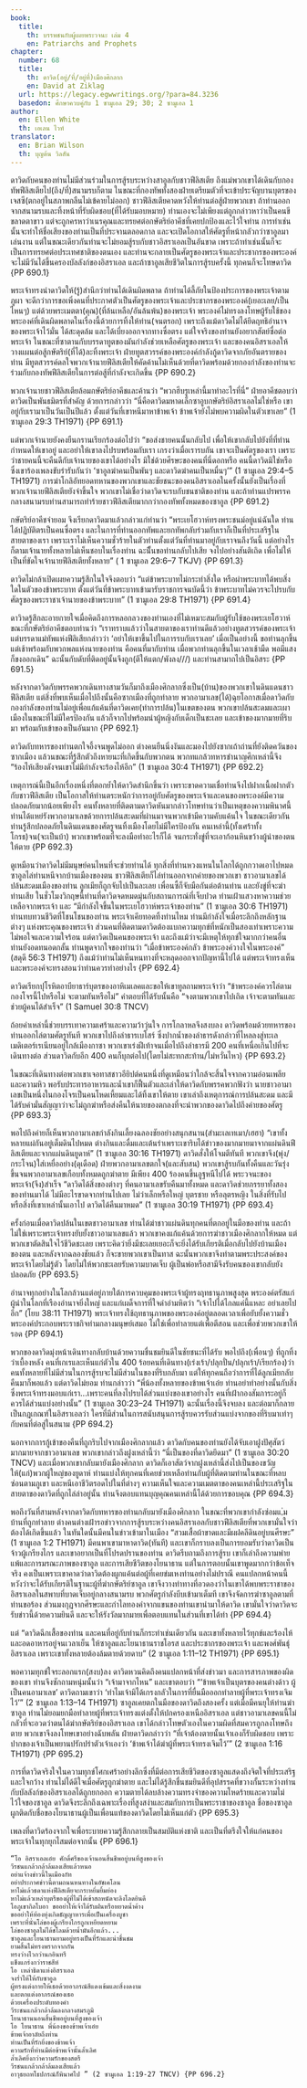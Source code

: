 ```yaml
---
book:
  title:
    th: บรรพชนกับผู้เผยพระวจนะ เล่ม 4
    en: Patriarchs and Prophets
chapter:
  number: 68
  title:
    th: ดาวิด(อยู่/ที่/อยู่ที่)เมืองศิกลาก
    en: David at Ziklag
  url: https://legacy.egwwritings.org/?para=84.3236
  basedon: ศึกษาควบคู่กับ 1 ซามูเอล 29; 30; 2 ซามูเอล 1
author:
  en: Ellen White
  th: เอเลน ไวท์
translator:
  en: Brian Wilson
  th: บุญต้น วิลสัน
---
```


ดาวิดกับคนของท่านไม่มีส่วนร่วมในการสู้รบระหว่างสาอูลกับชาวฟีลิสเตีย ถึงแม่พวกเขาได้เดินกับกองทัพฟีลิสเตียไป(ถึง/ที่)สนามรบก็ตาม ในขณะที่กองทัพทั้งสองฝ่ายเตรียมตัวที่จะเข้าประจัญบานบุตรของเจสซี(ตกอยู่ในสภาพกลืนไม่เข้คายไม่ออก) ชาวฟีลิสเตียคาดหวังให้ท่านต่อสู้ฝ่ายพวกเขา ถ้าท่านออกจากสนามรบและทิ้งหน้าที่รับผิดชอบ(ที่ได้รับมอบหมาย) ท่านเองจะไม่เพียงแต่ถูกกล่าวหาว่าเป็นคนขีขลาดตาขาว แต่จะถูกครหาว่าเนรคุณและทรยศต่อกษัตริย์อาคีชที่เคยปกป้องและไว้ใจท่าน การทำเช่นนั้นจะทำให้ชื่อเสียงของท่านเป็นที่ประจานตลอดกาล และจะเปิดโอกาสให้ศัตรูที่หน้ากลัวกว่าซาอูลมาเล่นงาน แต่ในขณะเดียวกันท่านจะไม่ยอมสู้รบกับชาวอิสราเอลเป็นอันขาด เพราะถ้าทำเช่นนั้นก็จะเป็นการทรยศต่อประเทศชาติของตนเอง และท่านจะกลายเป็นศัตรูของพระเจ้าและประชากรของพระองค์ จะไม่มีวันได้ขึ้นครองบัลลังก์ของอิสราเอล และถ้าซาอูลเสียชีวิตในการสู้รบครั้งนี้ ทุกคนก็จะโทษดาวิด {PP 690.1}

พระเจ้าทรงนำดาวิดให้(รู้)สำนึกว่าท่านได้เดินผิดพลาด ถ้าท่านได้ลี้ภัยในป้องประการของพระเจ้าตามภูผา จะดีกว่าการขอเพิ่งคนที่ประกาศตัวเป็นศัตรูของพระเจ้าและประชากรของพระองค์(เยอะเลย/เป็นไหนๆ) แต่ด้วยพระเมตตา(คุณ)(ที่ล้นเหลือ/อันล้นพ้น)ของพระเจ้า พระองค์ไม่ทรงลงโทษผู้รับใช้ของพระองค์ที่เดินผิดพลาดในเรื่องนี้ด้วยการทิ้งให้ท่าน(จนตรอก) เพราะถึงแม้ดาวิดไม่ได้ยึดฤทธิอำนาจของพระเจ้าไว้มั่น ได้สะดุดล้ม และได้เบี่ยงออกจากทางซื่อตรง แต่ใจจริงของท่านยังอยากสัตย์ซื่อต่อพระเจ้า ในขณะที่ซาตานกับบรรดาทูตของมันกำลังช่วยเหลือศัตรูของพระเจ้า และของคนอิสราเอลให้วางแผนต่อสู้กษัตริย์(ที่ได้)ละทิ้งพระเจ้า ฝ่ายทูตสวรรค์ของพระองค์กำลังกู้ดาวิดจากภัยอันตรายของท่าน มีทูตสวรรค์ดลใจพวกเจ้านายฟีลิสเตียให้คัดค้านไม่เห็นด้วยที่ดาวิดพร้อมด้วยกองกำลังของท่านจะร่วมกับกองทัพฟีลิสเตียในการต่อสู้ที่กำลังจะเกิดขึ้น {PP 690.2}

พวกเจ้านายชาวฟีลิสเตียล้อมกษัตริย์อาคีชและค้านว่า “พวกฮีบรูเหล่านี้มาทำอะไรที่นี่” ฝ่ายอาคีชตอบว่าดาวิดเป็นพันธมิตรที่สำคัญ  ด้วยการกล่าวว่า “นี่คือดาวิดมหาดเล็กซาอูบกษัตริย์อิสราเอลไม่ใช่หรือ เขาอยู่กับเรามาเป็นวันเป็นปีแล้ว ตั้งแต่วันที่เขาหนีมาหาข้าพเจ้า ข้าพเจ้ายังไม่พบความผิดในตัวเขาเลย” (1 ซามูเอล 29:3 TH1971) {PP 691.1}

แต่พวกเจ้านายยังคงยืนกรานเรียกร้องต่อไปว่า “ขอส่งชายคนนั้นกลับไป เพื่อให้เขากลับไปยังที่ที่ท่านกำหนดให้เขาอยู่ และอย่าให้เขาลงไปรบพร้อมกับเรา เกรงว่าเมื่อเรารบกัน เขาจะเป็นศัตรูของเรา เพราะว่าชายคนนี้จะคืนดีกับเจ้านายของเขาได้อย่างไร มิใช่ด้วยศีรษะของคนที่นี่ดอกหรือ คนนี้ดาวิดมิใช่หรือ ซึ่งเขาร้องเพลงขับรำรับกันว่า ‘ซาอูลฆ่าคนเป็นพันๆ และดาวิดฆ่าคนเป็นหมื่นๆ’” (1 ซามูเอล 29:4–5 TH1971) การฆ่าโกลิอัทยอดทหานของพวกเขาและชัยชนะของคนอิสราเอลในครั้งนั้นยังเป็นเรื่องที่พวกเจ้านายฟีลิสเตียยังจำขึ้นใจ พวกเขาไม่เชื่อว่าดาวิดจะรบกับชนชาติของท่าน และถ้าท่านแปรพรรคกลางสนามรบท่านสามารถทำร้ายชาวฟีลิสเตียมากกว่ากองทัพทั้งหมดของซาอูล {PP 691.2}

กษัตริย์อาคีชจำยอม จึงเรียกดาวิดมาแล้วกล่าวแก่ท่านว่า “พระเยโฮวาห์ทรงพระชนม์อยู่แน่ฉันใด ท่านได้ปฏิบัติตรเป็นคนซื่อตรง และในการที่ท่านออกทัพและยกทัพกลับร่วมกับเราก็เป็นที่ประเสริฐในสายตาของเรา เพราะเราไม่เห็นความชั่วร้ายในตัวท่านตั้งแต่วันที่ท่านมาอยู่กับเราจนถึงวันนี้ แต่อย่างไรก็ตามเจ้านายทั้งหลายไม่เห็นชอบในเรื่องท่าน ฉะนีั้นขอท่านกลับไปเสีย จงไปอย่างสันติเถิด เพื่อไม่ให้เป็นที่ขัดใจเจ้านายฟีลิสเตียทั้งหลาย” ( 1 ซามูเอล 29:6–7 TKJV) {PP 691.3}

ดาวิดไม่กล้าเปิดเผยความรู้สึกในใจจึงตอบว่า “แต่ข้าพระบาทไม่กระทำสิ่งใด หรือผ่าพระบาทได้พบสิ่งใดในตัวของข้าพระบาท ตั้งแต่วันที่ข้าพระบาทเข้ามารับราชการจนบัดนี้ว่า ข้าพระบาทไม่ควรจะไปรบกับศัตรูของพระราชาเจ้านายของข้าพระบาท” (1 ซามูเอล 29:8 TH1971) {PP 691.4}

ดาวิาดรู้สึกละอายกายใจเมื่อคิดถึงการหลอกลวงของท่านเองที่ไม่เหมาะสมกับผู้รับใช้ของพระเยโฮวาห์ ขณะที่กษัตริย์อาคีชตอบท่านว่า “เราทราบแล้วว่าในสายตาของเราท่านดีแล้วอย่างทูตสวรรค์ของพระเจ้า แต่บรรดาแม่ทัพแห่งฟีลิเสียกล่าวว่า ‘อย่าให้เขาขึ้นไปในการรบกับเราเลย’ เมื่อเป็นอย่างนี้ ขอท่านลุกขึ้นแต่เช้าพร้อมกับพวกพลแห่งนายของท่าน คือคนที่มากับท่าน เมื่อพวกท่านลุกขึ้นในเวลาเช้ามืด พอมีแสงก็ขงออกเดิน” ฉะนั้นกับดับที่ติดอยู่นั้นจึงถูก(ตีให้แตก/พังลง///) และท่านสามาถไปเป็นอิสระ {PP 691.5}

หลังจากดาวิดกับพรรคพวกเดินทางสามวันก็มาถึงเมืองศิกลากซึ่งเป็น(บ้าน)ของพวกเขาในดินแดนชาวฟีลิสเตีย แต่สิ่งที่พบเห็นเมื่อไปถึงนั้นคือซากเมืองที่ถูกทำลาย พวกอามาเลข(ได้)ฉุยโอกาสเมื่อดาวิดกับกองกำลังของท่านไม่อยู่เพื่อแก้แค้นที่ดาวิดเคย(ทำการปล้น)ในเขตของตน พวกเขาปล้นสะดมและเผาเมืองในขณะที่ไม่มีใครป้องกัน แล้วก็จากไปพร้อมนำผู้หญิงกับเด็กเป็นชะเลย และเข้าของมากมายที่ริบมา พร้อมกับเข้าของเป็นอันมาก {PP 692.1}

ดาวิดกับทหารของท่านตกใจอึ้งจนพูดไม่ออก ต่างคนยืนนิ่งงันและมองไปยังซากเถ้าถ่านที่ยังติดควันของซากเมือง แล้วนขณะที่รู้สึกตัวถึงหายนะที่เกิดขึ้นกับพวกตน พวกทแกล้วทหารชำนาญศึกเหล่านี้จึง “ร้องไห้เสียงดังจนเขาไม่มีกำลังจะร้องไห้อีก” (1 ซามูเอล 30:4 TH1971) {PP 692.2}

เหตุการณ์นี้เป็นอีกเรื่องหนึ่งที่ตอกย้ำให้ดาวิดสำนึกขึ้นว่า เพราะขาดความเชื่อท่านจึงไปฝากเนื้อฝากตัวกับชาวฟีลิสเตีย เป็นโอกาสให้ท่านตระหนักว่าการอยู่กับศัตรูของพระเจ้าและคนของพระองค์มีความปลอดภัยมากน้อยเพียงไร คนทั้งหลายที่ติดตามดาวิดหันมากล่าวโทษท่านว่าเป็นเหตุของความพินาศนี้ ท่านได้แหย่รังพวกอามาเลขด้วยการปล้นสะดมที่ผ่านมาจนพวกเข้ามีความคับแค้นใจ ในขณะเดียวกันท่านรู้สึกปลอดภัยในดินแดนของศัตรูจนทิ้งเมืองโดยไม่มีใครป้องกัน คนเหล่านี้(ทั้งเศร้าทั้งโกรธ)จน(จะเป็นบ้า) พวกเขาพร้อมที่จะลงมือทำอะไรก็ได้ จนกระทั่งขู่ที่จะเอาก้อนหินขว้างผู้นำของตนให้ตาย {PP 692.3}

ดูเหมือนว่าดาวิดไม่มีมนุษย์คนไหนที่จะช่วยท่านได้ ทุกสิ่งที่ท่านหวงแหนในโลกได้ถูกกวาดเอาไปหมด ซาอูลไล่ท่านหนีจากบ้านเมืองของตน ชาวฟีลิสเตียก็ไล่ท่านออกจากค่ายของพวกเขา ชาวอามาเลขได้ปล้นสะดมเมืองของท่าน ลูกเมียก็ถูกจับไปเป็นละเลย เพื่อนซี้ก็จับมือกันต่อต้านท่าน และยังขู่ที่จะฆ่าท่านเสีย ในชั่วโมงวิกฤษนี้ท่านที่ดาวิดจดหมดมุ่นกับสถานการณ์ที่เจ็บปวด ท่านเฝ้าแสวงหาความช่วยเหลือจากพระเจ้า และ “มีกำลังใจขึ้นในพระเยโฮวาห์พระเจ้าของท่าน” (1 ซามูเอล 30:6 TH1971) ท่านทบทวนชีวิตที่โชนโชนของท่าน พระเจ้าเคียทอดทิ้งท่านไหม ท่านมีกำลังใจเมื่อระลึกถึงหลักฐานต่างๆ แห่งพระคุณของพระเจ้า ส่วนคนที่ติดตามดาวิดต้องแบกความทุกข์ที่หนักเป็นสองเท่าเพราะความไม่พอใจและความใจร้อน แต่ดาวิดเป็นคนของพระเจ้า และถึงแม้ว่าจะมีเหตุให้ทุกข์ใจมากกว่าคนอื่นท่านยังอดทนอดกลั้น ท่านพูดจากใจของท่านว่า “เมื่อข้าพระองค์กลัว ข้าพระองค์วางใจในพระองค์” (สดุดี 56:3 TH1971) ถึงแม้ว่าท่านไม่เห็นหนทางที่จะหลุดออกจากปัญหานี้ไปได้ แต่พระเจ้าทรงเห็น และพระองค์จะทรงสอนว่าท่านควรทำอย่างไร {PP 692.4}

ดาวิดเรียกปุโรหิตอาบียาธาร์บุตรของอาหิเมเลคและขอให้เขาทูลถามพระเจ้าว่า “ข้าพระองค์ควรไล่ตามกองโจรนี้ไปหรือไม่ จะตามทันหรือไม่” คำตอบที่ได้รับนั้นคือ “จงตามพวกเขาไปเถิด เจ้าจะตามทันและช่วยผู้คนได้สำเร็จ” (1 Samuel 30:8 TNCV)

ถ้อยคำเหล่านี้ช่วยบรรเทาความเศร้าและความว้าวุ่นใจ การโกลาหลจึงสงบลง ดาวิดพร้อมด้วยทหารของท่านออกไล่ตามศัตรูทันที พวกเขาไปถึงลำธารเบโสร์ ซึ่งปากน้ำของลำธารดังกล่าวที่ไหลลงสู่ทะเลเมดิเตอร์เรเนียนอยู่ใกล้เมืองกาซา พวกเขาเร่งฝีเท้าจนเมื่อไปถึงลำธารมี 200 คนที่เหนื่อเกินไปที่จะเดินทางต่อ ส่วนดาวิดกับอีก 400 คนก็บุกต่อไป(โดยไม่สะทกสะท้าน/ไม่หวั่นไหว) {PP 693.2}

ในขณะที่เดินทางต่อพวกเขาเจอทาสชาวอียิปต์คนหนึ่งที่ดูเหมือนว่าใกล้จะสิ้นใจจากความอ่อนเพลีย และความหิว พอรับประทารอาหารและน้ำเขาก็ฟื้นตัวและเล่าให้ดาวิดกับพรรคพวกฟังว่า นายชาวอามาเลขเป็นหนึ่งในกองโจรเป็นคนโหดเหี้ยมและได้ทิ้งเขาให้ตาย เขาเล่าถึงเหตุการณ์การปล้นสะดม และมีได้รับคำมั่นสัญญาว่าจะไม่ถูกฆ่าหรือส่งคืนให้นายของตกลงที่จะนำพวกของดาวิดไปถึงค่ายของศัตรู {PP 693.3}

พอไปถึงค่ายก็เห็นพวกอามาเลขกำลังกินเลี้ยงฉลองชัยอย่างสนุกสนาน(สำมะเลเทเมา/เฮฮา) “เขาทั้งหลายแผ่กันอยู่เต็มดินไปหมด ต่างกินและดื่มและเต้นรำเพราะเขาริบได้ข่าวของมากมายมาจากแผ่นดินฟีลิสเตียและจากแผ่นดินยูดาห์” (1 ซามูเอล 30:16 TH1971) ดาวิดสั่งให้โจมตีทันที พวกเขาจึง(พุ่ง/กระโจน)ใส่เหยื่ออย่าง(ดุเดือด) ฝ่ายพวกอามาเลขตกใจ(และสับสน) พวกเขาสู้รบกันทั้งคืนและวันรุ่งขึ้นจนพวกอามาเลขเกือบทั้งหมดถูกฆ่าตาย มีเพียง 400 ร้องคนขึ้นอูฐหนีไปได้ พระวจนะของพระเจ้า(จึง)สำเร็จ “ดาวิดได้สิ่งของต่างๆ ที่คนอามาเลขรับคืนมาทั้งหมด และดาวิดช่วยภรรยาทั้งสองของท่านมาได้ ไม่มีอะไรขาดจากท่านไปเลย ไม่ว่าเล็กหรือใหญ่ บุตรชาย หรือลุตรหญิง ในสิ่งที่รับไปหรือสิ่งที่เขาเหล่านั้นเอาไป ดาวิดได้คืนมาหมด” (1 ซามูเอล 30:19 TH1971) {PP 693.4}

ครั้งก่อนเมื่อดาวิดปล้นในเขตชาวอามาเลข ท่านได้ฆ่าชาวแผ่นดินทุกคนที่ตกอยู่ในมือของท่าน และถ้าไม่ใช่เพราะพระเจ้าทรงยับยั้งชาวอามาเลขแล้ว พวกเขาคงแก้แค้นด้วยการฆ่าชาวเมืองศิกลากให้หมด แต่พวกเขาตัดสินใจไว้ชีวิดชะเลย เพราะคิดว่ายิ่งมีชะเลยเยอะก็จะยิ่งได้รับเกียรติเมื่อกลับไปยังบ้านเมืองของตน และหลังจากฉลองชัยแล้ว ก็จะขายพวกเขาเป็นทาส ฉะนั้นพวกเขาจึงทำตามพระประสงค์ของพระเจ้าโดยไม่รู้ตัว โดยไม่ให้พวกชะเลยรับความบาดเจ็บ ผู้เป็นพ่อหรือสามีจึงรับคนของเขากลับยังปลอดภัย {PP 693.5}

อำนาจทุกอย่างในโลกล้วนแต่อยู่ภายใต้การควบคุมของพระเจ้าผู้ทรงฤทธานุภาพสูงสุด พระองค์ตรัสแก่ผู้นำในโลกที่เรืองอำนาจยิ่งใหญ่ และแก่เผด็จการที่ใจดำอำมหิตว่า “เจ้าไปได้ไกลแค่นี้แหละ อย่าเลยไปอีก” (โยบ 38:11 TH1971) พระเจ้าทรงใช้ฤทธานุภาพของพระองค์อยู่ตลอดเวลาเพื่อยับยั้งความชั่ว พระองค์ประกอบพระราชกิจท่ามกลางมนุษย์เสมอ ไม่ใช่เพื่อทำลายแต่เพื่อตีสอน และเพื่อช่วยพวกเขาให้รอด {PP 694.1}

พวกของดาวิดมุ่งหน้าเดินทางกลับบ้านด้วยความชื่นชมยินดีในชัยชนะที่ได้รับ พอไปถึง(เพื่อนๆ) ที่ถูกทิ้งว่าเบื้องหลัง คนที่เกเรและเห็นแก่ตัวใน 400 ร้อยคนที่เดินทาง(เร่งเร้า/ปลุกปั่น/ปลุกเร้า/เรียกร้อง)ว่าคนทั้งหลายที่ไม่มีส่วนในการสู้รบจะไม่มีส่วนในของที่ริบกลับมา แต่ให้ทุกคนถือว่าการที่ได้ลูกเมียกลับคืนมาก็พอแล้ว แต่ดาวิดไม่ยอม ท่านกล่าวว่า “พี่น้องทั้งหลายของข้าพเจ้าเอ๋ย ท่านอย่าทำอย่างนั้นกับสิ่งซึ่งพระเจ้าทรงมอบแก่เรา...เพราะคนที่ลงไปรบได้ส่วนแบ่งของเขาอย่างไร คนที่เฝ้ากองสัมภาระอยู่ก็ควรได้ส่วนแบ่งอย่างนั้น” (1 ซามูเอล 30:23–24 TH1971) ฉะนั้นเรื่องนี้จึงจบลง และต่อมาก็กลายเป็นกฎเกณฑ์ในอิสราเอลว่า ใครที่มีส่วนในการสนับสนุนการสู้รบควรรับส่วนแบ่งจากของที่ริบมาเท่าๆ กับคนที่ต่อสู่ในสนาม {PP 694.2}

นอกจากการกู้เข้าของคืนที่ถูกริบไปจากเมืองศิกลากแล้ว ดาวิดกับคนของท่านยังได้จับเอาฝูงปัศุสัตว์มากมายจากชาวอามาเลข พวกเขากล่าวถึงฝูงเหล่านี้ว่า “นี่เป็นของที่ดาวิดยึดมา” (1 ซามูเอล 30:20 TNCV) และเมื่อพวกเขากลับมายังเมืองศิกลาก ดาวิดก็เอาสัตว์จากฝูงเหล่านี้ส่งไปเป็นของขวัญให้(แก่)พวกผู้ใหญ่ของยูดาห์ ท่านแบ่งให้ทุกคนที่เคยช่วยเหลือท่านกับผู้ที่ติดตามท่านในขณะที่หลบซ่อนตามภูเขา และหนีเอาชีวิตรอดไปในที่ต่างๆ ความเห็นใจและความเมตตาของคนเหล่านี้ประเสริฐในสายตาของดาวิดที่ถูกไล่ล่าอยู่นั้น ท่านจึงตอบแทนบุญคุณคนเหล่านี้ได้ด้วยการขอบคุณ {PP 694.3}

พอถึงวันที่สามหลังจากดาวิดกับทหารของท่านกลับมายังเมืองศิกลาก ในขณะที่พวกเขากำลังซ่อมแ,่มบ้านที่ถูกทำลาย ต่างคนต่างเฝ้ารอข่าวจากการสู้รบระหว่างคนอิสราเอลกับชาวฟีลิสเตียที่พวกเขามั่นใจว่าต้องได้เกิดขึ้นแล้ว ในทันใดนั้นมีคนในข่าวเข้ามาในเมือง “สวมเสื้อผ้าขาดและมีผฝคลีดินอยู่บนศีรษะ” (1  ซามูเอล 1:2 TH1971) มีคนพาเขามาหาดาวิด(ทันที) และเขาก็กราบลงเป็นการยอมรับว่าดาวิดเป็นจ้าวผู้เกรียงไกร และเขาอยากเป็นที่โปรดปรานของท่าน ดาวิดรีบถามถึงการสู้รบ เขาก็เล่าถึงความพ่ายแพ้และการมรณะภาพของซาอูล และการเสียชีวิตของโยนาธาน แต่ในการตอบนั้นเขาพูดมากกว่าข้อเท็จจริง คงเป็นเพราะเขาคาดว่าดาวิดต้องผูกแค้นต่อผู้ที่เคยข่มเหงท่านอย่างไม่ปราณี คนแปลกหน้าคนนี้หวังว่าจะได้รับเกียรติในฐานะผู้ที่ฆ่ากษัตริย์ซาอูล เขาจึงวางท่าทางที่อวดองว่าในเขาได้พบพระราชาของอิสราเอลในสพาบที่บาดเจ็บอยู่กลางสนามรบ พวกศัตรูกำลังบีบเข้ามาเต็มที เขาจึงจัดการฆ่าซาอูลตามที่ท่านขอร้อง ส่วนมงกุฎจากศีรษะและกำไลทองคำจากแขนของท่านเขานำมาให้ดาวิด เขามั่นใจว่าดาวิดจะรับข่าวนี้ด้วยความยินดี และจะให้รังวัลมากมายเพื่อตอบแทนในส่วนที่เขาได้ทำ {PP 694.4}

แต่ “ดาวิดฉีกเสื้อของท่าน และคนที่อยู่กับท่านก็กระทำเช่นเดียวกัน และเขาทั้งหลายไว้ทุกข์และร้องไห้และอดอาหารอยู่จนเวลาเย็น ให้ซาอูลและโยนาธานราชโอรส และประชากรของพระเจ้า และพงศ์พันธุ์อิสราเอล เพราะเขาทั้งหลายต้องล้มตายด้วยดาบ” (2 ซามูเอล 1:11–12 TH1971) {PP 695.1}

พอความทุกข์ใจระลอกแรก(สงบ)ลง ดาวิดหวนคิดถึงคนแปลกหน้าที่ส่งข่าวมา และการสารภาพของผิดของเขา ท่านจึงซักถามหนุ่มนั้นว่า “เจ้ามาจากไหน” และเขาตอบว่า  “‘ข้าพเจ้าเป็นบุตรของคนต่างด้าว ผู้เป็นคนอามาเลข’ ดาวิดถามเขาว่า ‘ทำไมเจ้ามิได้เกรงกลัวในการที่ยื่นมือออกทำลายผู้ที่พระเจ้าทรงเจิมไว้’” (2 ซามูเอล 1:13–14 TH1971) ซาอูลเคยตกในมือของดาวิดถึงสองครั้ง แต่เมื่อมีคนยุให้ท่านฆ่าซาอูล ท่านไม่ยอมยกมือทำลายผู้ที่พระเจ้าทรงแต่งตั้งให้ปกครองเหนืออิสราเอล แต่ชาวอามาเลขคนนี้ไม่กลัวที่จะอวดว่าตนได้ฆ่ากษัตริย์ของอิสราเอล เขาได้กล่าวโทษตัวเองในความผิดที่สมควรถูกลงโทษถึงตาย พวกเขาจึงลงโทษเขาอย่างฉับพลัน ฝ่ายดาวิดกล่าวว่า “ที่เจ้าต้องตายนั้นเจ้าเองก็รับผิดชอบ เพราะปากของเจ้าเป็นพยานปรักปรำตัวเจ้าเองว่า ‘ข้าพเจ้าได้ฆ่าผู้ที่พระเจ้าทรงเจิมไว้’” (2 ซามูเอล 1:16 TH1971) {PP 695.2}

การที่ดาวิดจริงใจในความทุกข์โศกเศร้าอย่างลึกซึ่งที่มีต่อการเสียชีวิตของซาอูลแสดงถึงจิตใจที่ประเสริฐและใจกว้าง ท่านไม่ได้ดีใจเมื่อศัตรูถูกฆ่าตาย และไม่ได้รู้สึกชื่นชมยินดีที่อุปสรรคที่ขวางกั้นระหว่างท่านกับบัลลังก์ของอิสราเอลได้ถูกยกออก ความตายได้ลบล้างความทรงจำของความโหดร้ายและความไม่ไว้ใจของซาอูล ดาวิดจึงระลึกถึงเฉพาะเรื่องที่สูงสง่าและสมกับการเป็นพระราชาของซาอูล ชื่อของซาอูลผูกติดกับชื่อของโยนาธานผู้เป็นเพื่อนแท้ของดาวิดโดยไม่เห็นแก่ตัว {PP 695.3}

เพลงที่ดาวิดร้องจากใจเพื่อระบายความรู้สึกกลายเป็นสมบัติแห่งชาติ และเป็นที่ตรึงใจให้แก่คนของพระเจ้าในทุกยุกไสมต่อจากนั้น {PP 696.1}

    “โอ อิสราเอลเอ๋ย ศักดิ์ศรีของเจ้านอนสิ้นชีพอยู่บนที่สูงของเจ้า
    วีรชนแกล้วกล้าล้มลงเสียแล้วหนอ
    อย่าแจ้างข่าวนี้ในเมืองกัท
    อย่าประกาศข่าวนี้ตามถนนหนทางในอัชเคโลน
    หาไม่แล้วธดาแห่งฟีลิสเตียจะกระหยิ่มยิ้มย่อง
    หาไม่แล้วเหล่าบุตรีของผู้ที่ไม่ได้เข้าสถหนัดจะลิงโลดยินดี
    โอภูเขากิลโบอา ขออย่าให้เจ้าได้รับฝนหรือหยาดน้ำค้าง
    ขออย่าให้ท้องทุ่งเกิดธัญญาหารเพื่อเป็นเครื่องบูชา
    เพราะที่นั่นโล่ของผู้เกรียงไกรถูกเหยียดหยาม
    โล่ของซาอูลไม่ได้ชโลมด้วยน้ำมันอีกแล้ว...
    ซาอูลและโยนาธานยามอยู่ทรงเป็นที่รักและน่าชื่นชม
    ยามสิ้นไม่ทรงพรากจากกัน
    ทรงว่างไวกว่านกอินทรี
    แข็งแกร่งกว่าราชสีห์
    โอ เหล่าธิดาแห่งอิสราเอล
    จงร่ำไห้ให้กับซาอูล
    ผู้ทรงแต่งกายให้เธอด้วยอาภรณ์สีแดงเข้มและสิ่งงดงาม
    และตกแต่งอาภรณ์ของเธอ
    ด้วยเครื่องประดับทองคำ
    วีระชนแกล้วกล้าล้มลงกลางสมรภูมิ
    โยนาธานนอนสิ้นชีพอยู่บนที่สูงของเจ้า
    โอ โยนาธาน พี่น้องของข้าพเจ้าเอ๋ย
    ข้าพเจ้าอาลัยถึงท่าน
    ท่านเป็นที่รักยิ่งของข้าพเจ้า
    ความรักที่ท่านมีต่อข้าพเจ้านั้นล้ำเลิศ
    ล้ำเลิศยิ่งกว่าความรักของสตรี
    วีรชนแกล้วกล้าล้มลงเสียแล้ว
    อาวุธยถทโธปกรณ์ก็พินาศไป ” (2 ซามูเอล 1:19-27 TNCV) {PP 696.2}

